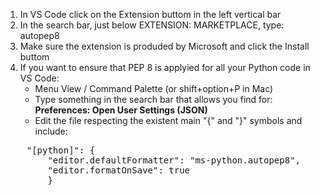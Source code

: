 1. In VS Code click on the Extension buttom in the left vertical bar
2. In the search bar, just below EXTENSION: MARKETPLACE, type: autopep8
3. Make sure the extension is produded by Microsoft and click the Install buttom
4. If you want to ensure that PEP 8 is applyied for all your Python code in VS Code:
    * Menu View / Command Palette (or shift+option+P in Mac)
    * Type something in the search bar that allows you find for: **Preferences: Open User Settings (JSON)**
    * Edit the file respecting the existent main "{" and "}" symbols and include:
<pre>
    "[python]": {
        "editor.defaultFormatter": "ms-python.autopep8",
        "editor.formatOnSave": true
        }
</pre>

